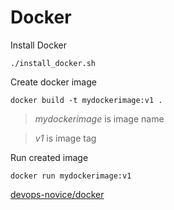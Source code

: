 # Docker

Install Docker

`./install_docker.sh`

Create docker image

`docker build -t mydockerimage:v1 .`

> _mydockerimage_ is image name

> _v1_ is image tag

Run created image

`docker run mydockerimage:v1`

[devops-novice/docker](https://rahulrdate.github.io/devops-novice/docker/docker.html)
